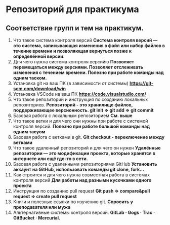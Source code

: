 # Репозиторий для практикума
## Соответствие групп и тем на практикум.

1. Что такое система контроля версий **Система контроля версий — это система, записывающая изменения в файл или набор файлов в течение времени и позволяющая вернуться позже к определённой версии.**
2. Для чего нужна система контроля версийю **Позволяет перемещаться между версиями. Позволяет отслеживать изменения с течением времени. Полезно при работе команды над одним таском.**
3. Установка git на ваш ПК (в зависимости от системы) **https://git-scm.com/download/win**
4. Установка VSCode на ваш ПК **https://code.visualstudio.com/**
5. Что такое репозиторий и инструкция по созданию локальных репозиториев. **Репозиторий - это хранилище файлов, поддерживающее версионность. git init => git add => git commit**
6. Базовая работа с локальным репозиторием **См. выше**
7. Что такое ветки и для чего они нужны при работе с системой контроля версий. **Полезно при работе большой команды над одним тасуом**
8. Базовая работа с ветками в git. **Git checkout - переключение между ветками**
9. Что такое удаленный репозиторий и для чего он нужен **Удалённые репозитории — это модификации проекта, которые хранятся в интернете или ещё где-то в сети.**
10. Базовая работа с удаленными репозиториями GitHub **Установить аккаунт на GitHub, использовать команды git clone, fork...**
11. Как строится и для чего нужна совместная работа в системах контроля версий **Для работы над разными кусочками одного проекта**
12. Инструкция по созданию pull request **Git push => compare&pull request => create pull request**
13. Книги и полезные ссылки по изучению git. **Спросить у преподавателя или мужа**
14. Альтернативные системы контроля версий. **GitLab · Gogs · Trac · GitBucket · Mercurial.**

